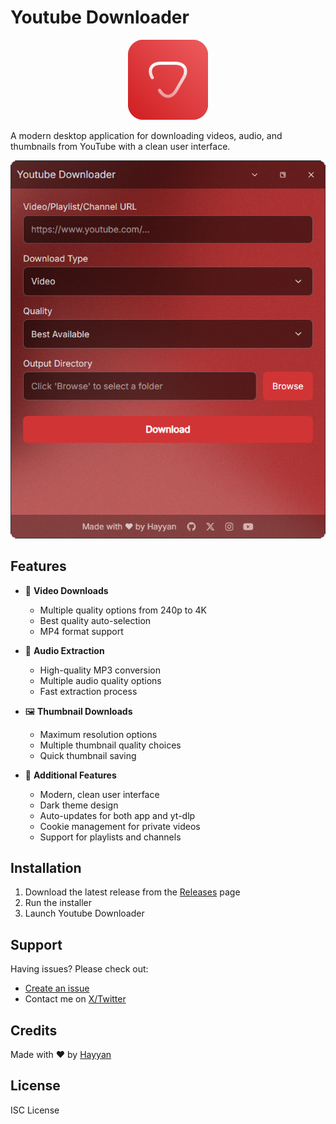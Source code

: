 # Youtube Downloader

<p align="center">
  <img src="Repo/Icon.png" alt="Youtube Downloader Logo" width="128" height="128">
</p>

A modern desktop application for downloading videos, audio, and thumbnails from YouTube with a clean user interface.

![App Screenshot](Repo/Screenshot.png)

<p align="center">
  <script type="text/javascript" src="https://cdnjs.buymeacoffee.com/1.0.0/button.prod.min.js" data-name="bmc-button" data-slug="Hayyan" data-color="#FFDD00" data-emoji="🖤"  data-font="Cookie" data-text="Donate" data-outline-color="#000000" data-font-color="#000000" data-coffee-color="#ffffff" ></script>
</p>

## Features

- 🎥 **Video Downloads**
  - Multiple quality options from 240p to 4K
  - Best quality auto-selection
  - MP4 format support
  
- 🎵 **Audio Extraction**
  - High-quality MP3 conversion
  - Multiple audio quality options
  - Fast extraction process

- 🖼️ **Thumbnail Downloads**
  - Maximum resolution options
  - Multiple thumbnail quality choices
  - Quick thumbnail saving

- 💫 **Additional Features**
  - Modern, clean user interface
  - Dark theme design
  - Auto-updates for both app and yt-dlp
  - Cookie management for private videos
  - Support for playlists and channels

## Installation

1. Download the latest release from the [Releases](https://github.com/Hayyan0/Youtube-Downloader/releases) page
2. Run the installer
3. Launch Youtube Downloader

## Support

Having issues? Please check out:
- [Create an issue](https://github.com/Hayyan0/Youtube-Downloader/issues)
- Contact me on [X/Twitter](https://x.com/hyn_slm)

## Credits

Made with ❤️ by [Hayyan](https://github.com/Hayyan0)

## License

ISC License